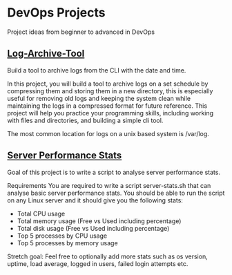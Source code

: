 # DevOps Projects

Project ideas from beginner to advanced in DevOps

## [Log-Archive-Tool](https://roadmap.sh/projects/log-archive-tool)
Build a tool to archive logs from the CLI with the date and time.

In this project, you will build a tool to archive logs on a set schedule by compressing them and storing them in a new directory, this is especially useful for removing old logs and keeping the system clean while maintaining the logs in a compressed format for future reference. This project will help you practice your programming skills, including working with files and directories, and building a simple cli tool.

The most common location for logs on a unix based system is /var/log.


## [Server Performance Stats](https://roadmap.sh/projects/server-stats)

Goal of this project is to write a script to analyse server performance stats.

Requirements
You are required to write a script server-stats.sh that can analyse basic server performance stats. You should be able to run the script on any Linux server and it should give you the following stats:

* Total CPU usage
* Total memory usage (Free vs Used including percentage)
* Total disk usage (Free vs Used including percentage)
* Top 5 processes by CPU usage
* Top 5 processes by memory usage
  
Stretch goal: Feel free to optionally add more stats such as os version, uptime, load average, logged in users, failed login attempts etc.
